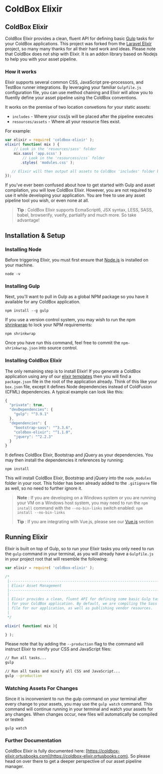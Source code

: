 # ColdBox Elixir

## ColdBox Elixir

ColdBox Elixir provides a clean, fluent API for defining basic [Gulp](http://gulpjs.com/) tasks for your ColdBox applications. This project was forked from the [Laravel Elixir](https://github.com/laravel/elixir) project, so many many thanks for all their hard work and ideas. Please note that ColdBox does not ship with Elixir. It is an addon library based on Nodejs to help you with your asset pipeline.

### How it works

Elixir supports several common CSS, JavaScript pre-processors, and TestBox runner integrations. By leveraging your familiar `Gulpfile.js` configuration file, you can use method chaining and Elixir will allow you to fluently define your asset pipeline using the ColdBox conventions.

It works on the premise of two location convetions for your static assets:

* `includes` - Where your css/js will be placed after the pipeline executes
* `resources/assets` - Where all your resource files exist.

For example:

```javascript
var elixir = require( 'coldbox-elixir' );
elixir( function( mix ) {
    // Look in the 'resources/sass' folder
    mix.sass( 'app.scss' )
        // Look in the 'resourcess/css` folder
       .styles( 'modules.css' );

   // Elixir will then output all assets to ColdBox 'includes' folder by convention.
});
```

If you've ever been confused about how to get started with Gulp and asset compilation, you will love ColdBox Elixir. However, you are not required to use it while developing your application. You are free to use any asset pipeline tool you wish, or even none at all.

> **Tip** : ColdBox Elixir supports EcmaScript6, JSX syntax, LESS, SASS, babel, browserify, vueify, partialify and much more. So take advantage!

## Installation & Setup

### Installing Node

Before triggering Elixir, you must first ensure that [Node.js](https://nodejs.org/en/) is installed on your machine.

```text
node -v
```

### Installing Gulp

Next, you'll want to pull in Gulp as a global NPM package so you have it available for any ColdBox application.

```text
npm install --g gulp
```

If you use a version control system, you may wish to run the npm [shrinkwrap](https://docs.npmjs.com/cli/shrinkwrap) to lock your NPM requirements:

```text
npm shrinkwrap
```

Once you have run this command, feel free to commit the `npm-shrinkwrap.json` into source control.

### Installing ColdBox Elixir

The only remaining step is to install Elixir! If you generate a ColdBox application using any of our [elixir templates](https://github.com/coldbox-templates/) then you will find a `package.json` file in the root of the application already. Think of this like your `box.json` file, except it defines Node dependencies instead of ColdFusion \(CFML\) dependencies. A typical example can look like this:

```javascript
{
  "private": true,
  "devDependencies": {
    "gulp": "^3.9.1"
  },
  "dependencies": {
    "bootstrap-sass": "^3.3.6",
    "coldbox-elixir": "^1.1.0",
    "jquery": "^2.2.3"
  }
}
```

It defines ColdBox Elixir, Bootstrap and jQuery as your dependencies. You may then install the dependencies it references by running:

```text
npm install
```

This will install ColdBox Elixir, Bootstrap and jQuery into the `node_modules` folder in your root. This folder has been already added to the `.gitignore` file as well, so no need to further ignore it.

> **Note** : If you are developing on a Windows system or you are running your VM on a Windows host system, you may need to run the `npm install` command with the `--no-bin-links` switch enabled: `npm install --no-bin-links`
>
> **Tip** : If you are integrating with Vue.js, please see our [Vue.js](https://coldbox-elixir.ortusbooks.com/vue.js-integration) section

## Running Elixir

Elixir is built on top of Gulp, so to run your Elixir tasks you only need to run the `gulp` command in your terminal, as you will already have a `Gulpfile.js` in your project root that will resemble the following:

```javascript
var elixir = require( 'coldbox-elixir' );

/*
 |--------------------------------------------------------------------------
 | Elixir Asset Management
 |--------------------------------------------------------------------------
 |
 | Elixir provides a clean, fluent API for defining some basic Gulp tasks
 | for your ColdBox application. By default, we are compiling the Sass
 | file for our application, as well as publishing vendor resources.
 |
 */

elixir( function( mix ){

} );
```

Please note that by adding the `--production` flag to the command will instruct Elixir to minify your CSS and JavaScript files:

```bash
// Run all tasks...
gulp

// Run all tasks and minify all CSS and JavaScript...
gulp --production
```

### Watching Assets For Changes

Since it is inconvenient to run the gulp command on your terminal after every change to your assets, you may use the `gulp watch` command. This command will continue running in your terminal and watch your assets for any changes. When changes occur, new files will automatically be compiled or tested:

```text
gulp watch
```

### Further Documentation

ColdBox Elixir is fully documented here: [https://coldbox-elixir.ortusbooks.com](https://coldbox-elixir.ortusbooks.com). So please head on over there to get a deeper perspective of our asset pipeline manager.

